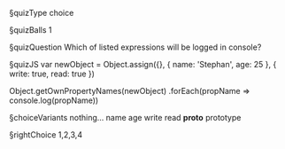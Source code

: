 §quizType
choice

§quizBalls
1

§quizQuestion
Which of listed expressions will be logged in console?



§quizJS
var newObject = Object.assign({}, { name: 'Stephan', age: 25 }, {
  write: true,
  read: true
})

Object.getOwnPropertyNames(newObject)
  .forEach(propName => console.log(propName))



§choiceVariants
nothing...
name
age
write
read
__proto__
prototype

§rightChoice
1,2,3,4
